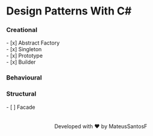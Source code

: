 # Design Patterns With C#

<h3> Creational </h3>
- [x] Abstract Factory <br>
- [x] Singleton <br>
- [x] Prototype <br>
- [x] Builder <br>

<h3> Behavioural </h3>

<h3> Structural </h3>
- [ ] Facade <br>
<br>
<br>
<div align="center">Developed with ❤️ by MateusSantosF</div>



